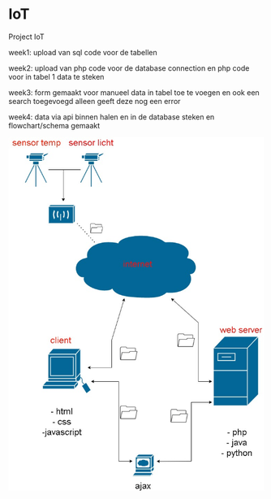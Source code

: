 # IoT
Project IoT

week1: upload van sql code voor de tabellen 

week2: upload van php code voor de database connection en php code voor in tabel 1 data te steken 

week3: form gemaakt voor manueel data in tabel toe te voegen en ook een search toegevoegd alleen geeft deze nog een error 

week4: data via api binnen halen en in de database steken en flowchart/schema gemaakt








![](schema_iot.jpg)
